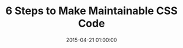 ---
title:      6 Steps to Make Maintainable CSS Code
date:       2015-04-21 01:00:00
summary:    CSS is a fairly simple language to learn on a basic level and to kick off with the coding. But when your stylesheets start to grow, it becomes more and more difficult to untangle messed up classes. Here I collected a couple of tips to help you write more manageable code. They’ll be useful no matter if you’re working on a project’s styles on your own or in a team.
categories: CSS
image: /img/css-is-awesome.jpg
external_page: http://10clouds.com
external_page_name: 10Clouds
external_page_link: http://10clouds.com/blog/6-steps-to-make-your-css-code-more-maintainable/
---